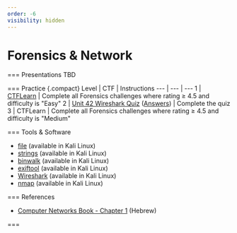 ```yaml
---
order: -6
visibility: hidden
---
```


# Forensics & Network

=== Presentations
TBD

=== Practice
{.compact}
Level | CTF | Instructions
--- | --- | ---
1 | [CTFLearn](https://ctflearn.com/challenge/1/browse) | Complete all Forensics challenges where rating ≥ 4.5 and difficulty is "Easy"
2 | [Unit 42 Wireshark Quiz](https://unit42.paloaltonetworks.com/january-wireshark-quiz/) ([Answers](https://unit42.paloaltonetworks.com/january-wireshark-quiz-answers/)) | Complete the quiz
3 | CTFLearn | Complete all Forensics challenges where rating ≥ 4.5 and difficulty is "Medium"


=== Tools & Software
- [file](https://linux.die.net/man/1/file) (available in Kali Linux)
- [strings](https://linux.die.net/man/1/strings) (available in Kali Linux)
- [binwalk](https://github.com/ReFirmLabs/binwalk) (available in Kali Linux)
- [exiftool](https://exiftool.org/) (available in Kali Linux)
- [Wireshark](https://www.wireshark.org/) (available in Kali Linux)
- [nmap](https://nmap.org/) (available in Kali Linux)

=== References
- [Computer Networks Book - Chapter 1](https://data.cyber.org.il/networks/networks.pdf#page=22) (Hebrew)

===